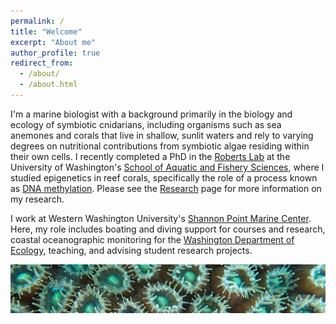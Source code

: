 ```yaml
---
permalink: /
title: "Welcome"
excerpt: "About me"
author_profile: true
redirect_from: 
  - /about/
  - /about.html
---
```


I'm a marine biologist with a background primarily in the biology and ecology of symbiotic cnidarians, including organisms such as sea anemones and corals that live in shallow, sunlit waters and rely to varying degrees on nutritional contributions from symbiotic algae residing within their own cells. I recently completed a PhD in the [Roberts Lab](https://faculty.washington.edu/sr320/) at the University of Washington's [School of Aquatic and Fishery Sciences](https://fish.uw.edu/), where I studied epigenetics in reef corals, specifically the role of a process known as [DNA methylation](https://en.wikipedia.org/wiki/DNA_methylation). Please see the [Research](https://jldimond.github.io/pubs/) page for more information on my research.

I work at Western Washington University's [Shannon Point Marine Center](http://www.wwu.edu/spmc/). Here, my role includes boating and diving support for courses and research, coastal oceanographic monitoring for the [Washington Department of Ecology](https://ecology.wa.gov/Research-Data/Monitoring-assessment/Puget-Sound-and-marine-monitoring), teaching, and advising student research projects.

![polyps](/images/PC140520.JPG)
